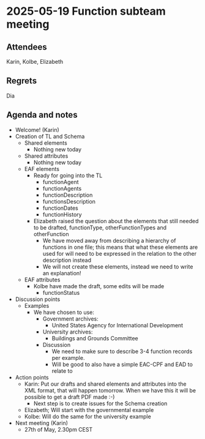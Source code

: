 # 2025-05-19 Function subteam meeting


## Attendees

Karin, Kolbe, Elizabeth 


## Regrets

Dia


## Agenda and notes



* Welcome! (Karin)
* Creation of TL and Schema
    * Shared elements
        * Nothing new today
    * Shared attributes
        * Nothing new today
    * EAF elements
        * Ready for going into the TL
            * functionAgent
            * functionAgents
            * functionDescription
            * functionsDescription	
            * functionDates
            * functionHistory
        * Elizabeth raised the question about the elements that still needed to be drafted, functionType, otherFunctionTypes and otherFunction
            * We have moved away from describing a hierarchy of functions in one file; this means that what these elements are used for will need to be expressed in the relation to the other description instead
            * We will not create these elements, instead we need to write an explanation!
    * EAF attributes
        * Kolbe have made the draft, some edits will be made
            * functionStatus
* Discussion points
    * Examples
        * We have chosen to use:
            * Government archives:
                * United States Agency for International Development
            * University archives:
                * Buildings and Grounds Committee
            * Discussion
                * We need to make sure to describe 3-4 function records per example.
                * Will be good to also have a simple EAC-CPF and EAD to relate to
* Action points
    * Karin: Put our drafts and shared elements and attributes into the XML format, that will happen tomorrow. When we have this it will be possible to get a draft PDF made :-)
        * Next step is to create issues for the Schema creation
    * Elizabeth; Will start with the governmental example
    * Kolbe: Will do the same for the university example 
* Next meeting (Karin)
    * 27th of May, 2.30pm CEST

